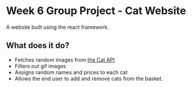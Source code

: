 # Week 6 Group Project - Cat Website

A website built using the react framework. 

## What does it do?
- Fetches random images from [the Cat API](https://thecatapi.com)
- Filters out gif images
- Assigns random names and prices to each cat
- Allows the end user to add and remove cats from the basket.